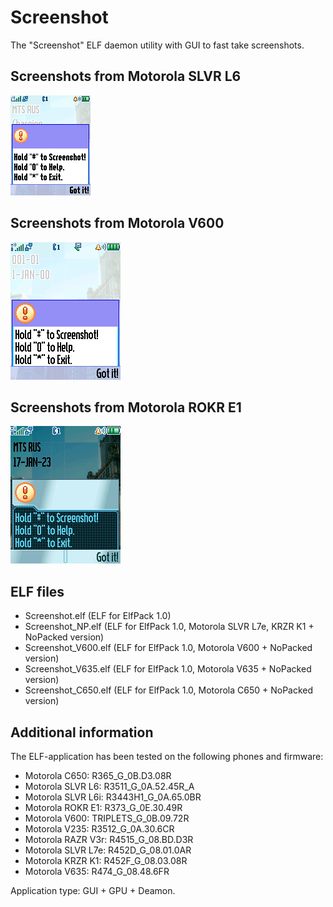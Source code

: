 Screenshot
==========

The "Screenshot" ELF daemon utility with GUI to fast take screenshots.

## Screenshots from Motorola SLVR L6

![Screenshot of Screenshot from Motorola L6](../images/Screenshot_Screenshot_L6_1.png)

## Screenshots from Motorola V600

![Screenshot of Screenshot from Motorola V600](../images/Screenshot_Screenshot_V600_1.png)

## Screenshots from Motorola ROKR E1

![Screenshot of Screenshot from Motorola ROKR E1](../images/Screenshot_Screenshot_E1_1.png)

## ELF files

* Screenshot.elf (ELF for ElfPack 1.0)
* Screenshot_NP.elf (ELF for ElfPack 1.0, Motorola SLVR L7e, KRZR K1 + NoPacked version)
* Screenshot_V600.elf (ELF for ElfPack 1.0, Motorola V600 + NoPacked version)
* Screenshot_V635.elf (ELF for ElfPack 1.0, Motorola V635 + NoPacked version)
* Screenshot_C650.elf (ELF for ElfPack 1.0, Motorola C650 + NoPacked version)

## Additional information

The ELF-application has been tested on the following phones and firmware:

* Motorola C650: R365_G_0B.D3.08R
* Motorola SLVR L6: R3511_G_0A.52.45R_A
* Motorola SLVR L6i: R3443H1_G_0A.65.0BR
* Motorola ROKR E1: R373_G_0E.30.49R
* Motorola V600: TRIPLETS_G_0B.09.72R
* Motorola V235: R3512_G_0A.30.6CR
* Motorola RAZR V3r: R4515_G_08.BD.D3R
* Motorola SLVR L7e: R452D_G_08.01.0AR
* Motorola KRZR K1:  R452F_G_08.03.08R
* Motorola V635: R474_G_08.48.6FR

Application type: GUI + GPU + Deamon.
